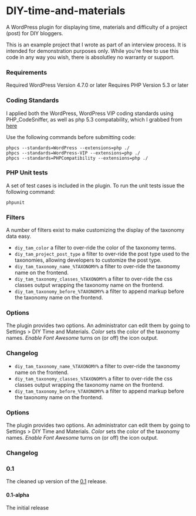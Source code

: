 # DIY-time-and-materials
A WordPress plugin for displaying time, materials and difficulty of a project (post) for DIY bloggers.

This is an example project that I wrote as part of an interview process. It is intended for demonstration purposes only. While you're free to use this code in any way you wish, there is absolutley no warranty or support.

### Requirements
Required WordPress Version 4.7.0 or later
Requires PHP Version 5.3 or later

### Coding Standards
I applied both the WordPress, WordPress VIP coding standards using PHP_CodeSniffer, as well as php 5.3 compatability, which I grabbed from [here](https://github.com/wimg/PHP53Compat_CodeSniffer)

Use the following commands before submitting code:
```
phpcs --standards=WordPress --extensions=php ./
phpcs --standards=WordPress-VIP --extensions=php ./
phpcs --standards=PHPCompatibility --extensions=php ./
```

### PHP Unit tests
A set of test cases is included in the plugin. To run the unit tests issue the following command:
```
phpunit
```

### Filters
A number of filters exist to make customizing the display of the taxonomy data easy.
* `diy_tam_color` a filter to over-ride the color of the taxonomy terms.
* `diy_tam_project_post_type` a filter to over-ride the post type used to the taxonomies, allowing developers to customize the post type.
* `diy_tam_taxonomy_name_%TAXONOMY%` a filter to over-ride the taxonomy name on the frontend.
* `diy_tam_taxonomy_classes_%TAXONOMY%` a filter to over-ride the css classes output wrapping the taxonomy name on the frontend.
* `diy_tam_taxonomy_before_%TAXONOMY%` a filter to append markup before the taxonomy name on the frontend.

### Options
The plugin provides two options. An administrator can edit them by going to Settings > DIY Time and Materials. _Color_ sets the color of the taxonomy names. _Enable Font Awesome_ turns on (or off) the icon output.

### Changelog

* `diy_tam_taxonomy_name_%TAXONOMY%` a filter to over-ride the taxonomy name on the frontend.
* `diy_tam_taxonomy_classes_%TAXONOMY%` a filter to over-ride the css classes output wrapping the taxonomy name on the frontend.
* `diy_tam_taxonomy_before_%TAXONOMY%` a filter to append markup before the taxonomy name on the frontend.

### Options
The plugin provides two options. An administrator can edit them by going to Settings > DIY Time and Materials. _Color_ sets the color of the taxonomy names. _Enable Font Awesome_ turns on (or off) the icon output.

### Changelog

### 0.1
The cleaned up version of the [0.1](https://github.com/rfair404/DIY-time-and-materials/releases/tag/0.1) release.

#### 0.1-alpha
The initial release